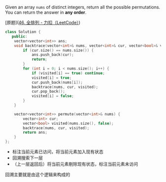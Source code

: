 Given an array `nums` of distinct integers, return all the possible permutations. You can return the answer in **any order**.

[原题]([46. 全排列 - 力扣（LeetCode）](https://leetcode.cn/problems/permutations/description/))

```cpp
class Solution {
   public:
    vector<vector<int>> ans;
    void backtrace(vector<int>& nums, vector<int>& cur, vector<bool>& visited) {
        if (cur.size() == nums.size()) {
            ans.push_back(cur);
            return;
        }
        for (int i = 0; i < nums.size(); i++) {
            if (visited[i] == true) continue;
            visited[i] = true;
            cur.push_back(nums[i]);
            backtrace(nums, cur, visited);
            cur.pop_back();
            visited[i] = false;
        }
    }

    vector<vector<int>> permute(vector<int>& nums) {
        vector<int> cur;
        vector<bool> visited(nums.size(), false);
        backtrace(nums, cur, visited);
        return ans;
    }
};
```

- 标注当前元素已访问，将当前元素加入现有状态
- 回溯搜索下一层
- （上一层返回后）将当前元素剔除现有状态，标注当前元素未访问

回溯主要就是由这个逻辑来构成的
